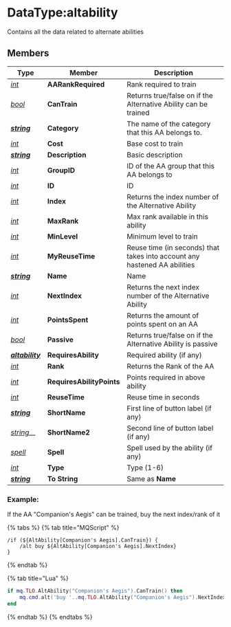 # DataType:altability

Contains all the data related to alternate abilities

## Members

| **Type**                                   | **Member**                | **Description**                                                           |
| ------------------------------------------ | ------------------------- | ------------------------------------------------------------------------- |
| [_int_](datatype-int.md)                   | **AARankRequired**        | Rank required to train                                                    |
| [_bool_](datatype-bool.md)                 | **CanTrain**              | Returns true/false on if the Alternative Ability can be trained           |
| __[_string_](datatype-string.md)__         | **Category**              | The name of the category that this AA belongs to.                         |
| [_int_](datatype-int.md)                   | **Cost**                  | Base cost to train                                                        |
| __[_string_](datatype-string.md)__         | **Description**           | Basic description                                                         |
| [_int_](datatype-int.md)                   | **GroupID**               | ID of the AA group that this AA belongs to                                |
| [_int_](datatype-int.md)                   | **ID**                    | ID                                                                        |
| [_int_](datatype-int.md)                   | **Index**                 | Returns the index number of the Alternative Ability                       |
| [_int_](datatype-int.md)                   | **MaxRank**               | Max rank available in this ability                                        |
| [_int_](datatype-int.md)                   | **MinLevel**              | Minimum level to train                                                    |
| [_int_](datatype-int.md)                   | **MyReuseTime**           | Reuse time (in seconds) that takes into account any hastened AA abilities |
| __[_string_](datatype-string.md)__         | **Name**                  | Name                                                                      |
| [_int_](datatype-int.md)                   | **NextIndex**             | Returns the next index number of the Alternative Ability                  |
| [_int_](datatype-int.md)                   | **PointsSpent**           | Returns the amount of points spent on an AA                               |
| [_bool_](datatype-bool.md)                 | **Passive**               | Returns true/false on if the Alternative Ability is passive               |
| __[_altability_](datatype-altability.md)__ | **RequiresAbility**       | Required ability (if any)                                                 |
| [_int_](datatype-int.md)                   | **Rank**                  | Returns the Rank of the AA                                                |
| [_int_](datatype-int.md)                   | **RequiresAbilityPoints** | Points required in above ability                                          |
| [_int_](datatype-int.md)                   | **ReuseTime**             | Reuse time in seconds                                                     |
| __[_string_](datatype-string.md)__         | **ShortName**             | First line of button label (if any)                                       |
| [_string_](datatype-string.md)__           | **ShortName2**            | Second line of button label (if any)                                      |
| [_spell_](datatype-spell.md)               | **Spell**                 | Spell used by the ability (if any)                                        |
| [_int_](datatype-int.md)                   | **Type**                  | Type (1-6)                                                                |
| __[_string_](datatype-string.md)__         | **To String**             | Same as **Name**                                                          |

### Example:

If the AA "Companion's Aegis" can be trained, buy the next index/rank of it

{% tabs %}
{% tab title="MQScript" %}
```
/if (${AltAbility[Companion's Aegis].CanTrain}) {
    /alt buy ${AltAbility[Companion's Aegis].NextIndex}
}
```
{% endtab %}

{% tab title="Lua" %}
```lua
if mq.TLO.AltAbility("Companion's Aegis").CanTrain() then
    mq.cmd.alt('buy '..mq.TLO.AltAbility("Companion's Aegis").NextIndex())
end
```
{% endtab %}
{% endtabs %}
